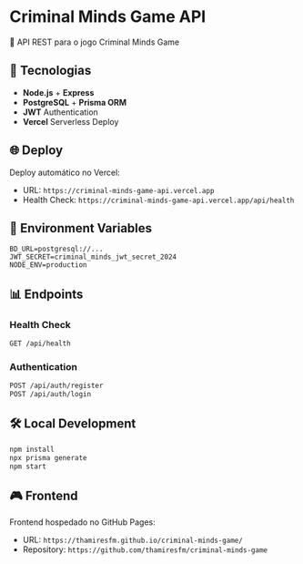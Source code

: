 # Criminal Minds Game API

🎯 API REST para o jogo Criminal Minds Game

## 🚀 Tecnologias

- **Node.js** + **Express**
- **PostgreSQL** + **Prisma ORM**
- **JWT** Authentication
- **Vercel** Serverless Deploy

## 🌐 Deploy

Deploy automático no Vercel:
- URL: `https://criminal-minds-game-api.vercel.app`
- Health Check: `https://criminal-minds-game-api.vercel.app/api/health`

## 🔧 Environment Variables

```env
BD_URL=postgresql://...
JWT_SECRET=criminal_minds_jwt_secret_2024
NODE_ENV=production
```

## 📊 Endpoints

### Health Check
```bash
GET /api/health
```

### Authentication
```bash
POST /api/auth/register
POST /api/auth/login
```

## 🛠️ Local Development

```bash
npm install
npx prisma generate
npm start
```

## 🎮 Frontend

Frontend hospedado no GitHub Pages:
- URL: `https://thamiresfm.github.io/criminal-minds-game/`
- Repository: `https://github.com/thamiresfm/criminal-minds-game`